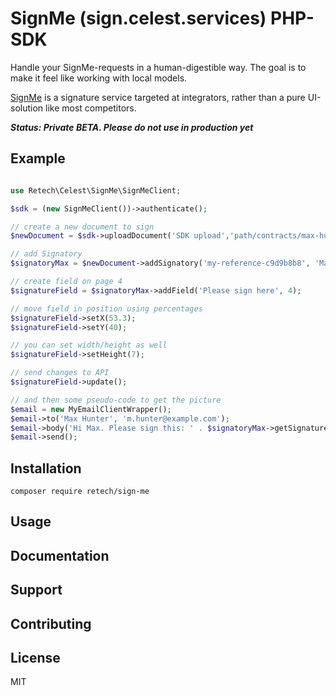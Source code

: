 # SignMe (sign.celest.services) PHP-SDK

Handle your SignMe-requests in a human-digestible way. The goal is to make it feel like working with local models.

[SignMe](https://sign.celest.services) is a signature service targeted at integrators, rather than a pure UI-solution like most competitors.

***Status: Private BETA. Please do not use in production yet***

## Example

```php

use Retech\Celest\SignMe\SignMeClient;

$sdk = (new SignMeClient())->authenticate();

// create a new document to sign
$newDocument = $sdk->uploadDocument('SDK upload','path/contracts/max-hunter-lease-agreement.pdf');

// add Signatory
$signatoryMax = $newDocument->addSignatory('my-reference-c9d9b8b8', 'Max Hunter', 'm.hunter@example.com');

// create field on page 4
$signatureField = $signatoryMax->addField('Please sign here', 4);

// move field in position using percentages
$signatureField->setX(53.3);
$signatureField->setY(40);

// you can set width/height as well
$signatureField->setHeight(7);

// send changes to API
$signatureField->update();

// and then some pseudo-code to get the picture
$email = new MyEmailClientWrapper();
$email->to('Max Hunter', 'm.hunter@example.com');
$email->body('Hi Max. Please sign this: ' . $signatoryMax->getSignatureLink());
$email->send();
```


## Installation
`composer require retech/sign-me`

## Usage

## Documentation

## Support

## Contributing

## License
MIT
